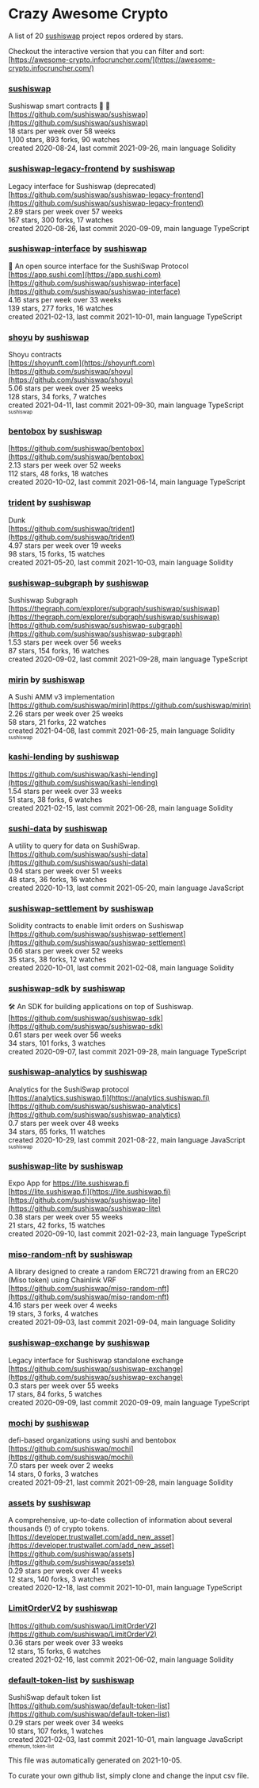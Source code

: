 # Crazy Awesome Crypto
A list of 20 [sushiswap](https://github.com/sushiswap) project repos ordered by stars.  

Checkout the interactive version that you can filter and sort: 
[https://awesome-crypto.infocruncher.com/](https://awesome-crypto.infocruncher.com/)  


### [sushiswap](https://github.com/sushiswap/sushiswap)  
Sushiswap smart contracts 🍣 📝  
[https://github.com/sushiswap/sushiswap](https://github.com/sushiswap/sushiswap)  
18 stars per week over 58 weeks  
1,100 stars, 893 forks, 90 watches  
created 2020-08-24, last commit 2021-09-26, main language Solidity  


### [sushiswap-legacy-frontend](https://github.com/sushiswap/sushiswap-legacy-frontend) by [sushiswap](https://github.com/sushiswap)  
Legacy interface for Sushiswap (deprecated)  
[https://github.com/sushiswap/sushiswap-legacy-frontend](https://github.com/sushiswap/sushiswap-legacy-frontend)  
2.89 stars per week over 57 weeks  
167 stars, 300 forks, 17 watches  
created 2020-08-26, last commit 2020-09-09, main language TypeScript  


### [sushiswap-interface](https://github.com/sushiswap/sushiswap-interface) by [sushiswap](https://github.com/sushiswap)  
🍣 An open source interface for the SushiSwap Protocol  
[https://app.sushi.com](https://app.sushi.com)  
[https://github.com/sushiswap/sushiswap-interface](https://github.com/sushiswap/sushiswap-interface)  
4.16 stars per week over 33 weeks  
139 stars, 277 forks, 16 watches  
created 2021-02-13, last commit 2021-10-01, main language TypeScript  


### [shoyu](https://github.com/sushiswap/shoyu) by [sushiswap](https://github.com/sushiswap)  
Shoyu contracts  
[https://shoyunft.com](https://shoyunft.com)  
[https://github.com/sushiswap/shoyu](https://github.com/sushiswap/shoyu)  
5.06 stars per week over 25 weeks  
128 stars, 34 forks, 7 watches  
created 2021-04-11, last commit 2021-09-30, main language TypeScript  
<sub><sup>sushiswap</sup></sub>


### [bentobox](https://github.com/sushiswap/bentobox) by [sushiswap](https://github.com/sushiswap)  
  
[https://github.com/sushiswap/bentobox](https://github.com/sushiswap/bentobox)  
2.13 stars per week over 52 weeks  
112 stars, 48 forks, 18 watches  
created 2020-10-02, last commit 2021-06-14, main language TypeScript  


### [trident](https://github.com/sushiswap/trident) by [sushiswap](https://github.com/sushiswap)  
Dunk  
[https://github.com/sushiswap/trident](https://github.com/sushiswap/trident)  
4.97 stars per week over 19 weeks  
98 stars, 15 forks, 15 watches  
created 2021-05-20, last commit 2021-10-03, main language Solidity  


### [sushiswap-subgraph](https://github.com/sushiswap/sushiswap-subgraph) by [sushiswap](https://github.com/sushiswap)  
Sushiswap Subgraph   
[https://thegraph.com/explorer/subgraph/sushiswap/sushiswap](https://thegraph.com/explorer/subgraph/sushiswap/sushiswap)  
[https://github.com/sushiswap/sushiswap-subgraph](https://github.com/sushiswap/sushiswap-subgraph)  
1.53 stars per week over 56 weeks  
87 stars, 154 forks, 16 watches  
created 2020-09-02, last commit 2021-09-28, main language TypeScript  


### [mirin](https://github.com/sushiswap/mirin) by [sushiswap](https://github.com/sushiswap)  
A Sushi AMM v3 implementation  
[https://github.com/sushiswap/mirin](https://github.com/sushiswap/mirin)  
2.26 stars per week over 25 weeks  
58 stars, 21 forks, 22 watches  
created 2021-04-08, last commit 2021-06-25, main language Solidity  
<sub><sup>sushiswap</sup></sub>


### [kashi-lending](https://github.com/sushiswap/kashi-lending) by [sushiswap](https://github.com/sushiswap)  
  
[https://github.com/sushiswap/kashi-lending](https://github.com/sushiswap/kashi-lending)  
1.54 stars per week over 33 weeks  
51 stars, 38 forks, 6 watches  
created 2021-02-15, last commit 2021-06-28, main language Solidity  


### [sushi-data](https://github.com/sushiswap/sushi-data) by [sushiswap](https://github.com/sushiswap)  
A utility to query for data on SushiSwap.  
[https://github.com/sushiswap/sushi-data](https://github.com/sushiswap/sushi-data)  
0.94 stars per week over 51 weeks  
48 stars, 36 forks, 16 watches  
created 2020-10-13, last commit 2021-05-20, main language JavaScript  


### [sushiswap-settlement](https://github.com/sushiswap/sushiswap-settlement) by [sushiswap](https://github.com/sushiswap)  
Solidity contracts to enable limit orders on Sushiswap  
[https://github.com/sushiswap/sushiswap-settlement](https://github.com/sushiswap/sushiswap-settlement)  
0.66 stars per week over 52 weeks  
35 stars, 38 forks, 12 watches  
created 2020-10-01, last commit 2021-02-08, main language Solidity  


### [sushiswap-sdk](https://github.com/sushiswap/sushiswap-sdk) by [sushiswap](https://github.com/sushiswap)  
🛠 An SDK for building applications on top of Sushiswap.  
[https://github.com/sushiswap/sushiswap-sdk](https://github.com/sushiswap/sushiswap-sdk)  
0.61 stars per week over 56 weeks  
34 stars, 101 forks, 3 watches  
created 2020-09-07, last commit 2021-09-28, main language TypeScript  


### [sushiswap-analytics](https://github.com/sushiswap/sushiswap-analytics) by [sushiswap](https://github.com/sushiswap)  
Analytics for the SushiSwap protocol  
[https://analytics.sushiswap.fi](https://analytics.sushiswap.fi)  
[https://github.com/sushiswap/sushiswap-analytics](https://github.com/sushiswap/sushiswap-analytics)  
0.7 stars per week over 48 weeks  
34 stars, 65 forks, 11 watches  
created 2020-10-29, last commit 2021-08-22, main language JavaScript  
<sub><sup>sushiswap</sup></sub>


### [sushiswap-lite](https://github.com/sushiswap/sushiswap-lite) by [sushiswap](https://github.com/sushiswap)  
Expo App for https://lite.sushiswap.fi  
[https://lite.sushiswap.fi](https://lite.sushiswap.fi)  
[https://github.com/sushiswap/sushiswap-lite](https://github.com/sushiswap/sushiswap-lite)  
0.38 stars per week over 55 weeks  
21 stars, 42 forks, 15 watches  
created 2020-09-10, last commit 2021-02-23, main language TypeScript  


### [miso-random-nft](https://github.com/sushiswap/miso-random-nft) by [sushiswap](https://github.com/sushiswap)  
A library designed to create a random ERC721 drawing from an ERC20 (Miso token) using Chainlink VRF  
[https://github.com/sushiswap/miso-random-nft](https://github.com/sushiswap/miso-random-nft)  
4.16 stars per week over 4 weeks  
19 stars, 3 forks, 4 watches  
created 2021-09-03, last commit 2021-09-04, main language Solidity  


### [sushiswap-exchange](https://github.com/sushiswap/sushiswap-exchange) by [sushiswap](https://github.com/sushiswap)  
Legacy interface for Sushiswap standalone exchange  
[https://github.com/sushiswap/sushiswap-exchange](https://github.com/sushiswap/sushiswap-exchange)  
0.3 stars per week over 55 weeks  
17 stars, 84 forks, 5 watches  
created 2020-09-09, last commit 2020-09-09, main language TypeScript  


### [mochi](https://github.com/sushiswap/mochi) by [sushiswap](https://github.com/sushiswap)  
defi-based organizations using sushi and bentobox  
[https://github.com/sushiswap/mochi](https://github.com/sushiswap/mochi)  
7.0 stars per week over 2 weeks  
14 stars, 0 forks, 3 watches  
created 2021-09-21, last commit 2021-09-28, main language Solidity  


### [assets](https://github.com/sushiswap/assets) by [sushiswap](https://github.com/sushiswap)  
A comprehensive, up-to-date collection of information about several thousands (!) of crypto tokens.  
[https://developer.trustwallet.com/add_new_asset](https://developer.trustwallet.com/add_new_asset)  
[https://github.com/sushiswap/assets](https://github.com/sushiswap/assets)  
0.29 stars per week over 41 weeks  
12 stars, 140 forks, 3 watches  
created 2020-12-18, last commit 2021-10-01, main language TypeScript  


### [LimitOrderV2](https://github.com/sushiswap/LimitOrderV2) by [sushiswap](https://github.com/sushiswap)  
  
[https://github.com/sushiswap/LimitOrderV2](https://github.com/sushiswap/LimitOrderV2)  
0.36 stars per week over 33 weeks  
12 stars, 15 forks, 6 watches  
created 2021-02-16, last commit 2021-06-02, main language Solidity  


### [default-token-list](https://github.com/sushiswap/default-token-list) by [sushiswap](https://github.com/sushiswap)  
SushiSwap default token list  
[https://github.com/sushiswap/default-token-list](https://github.com/sushiswap/default-token-list)  
0.29 stars per week over 34 weeks  
10 stars, 107 forks, 1 watches  
created 2021-02-03, last commit 2021-10-01, main language JavaScript  
<sub><sup>ethereum, token-list</sup></sub>


This file was automatically generated on 2021-10-05.  

To curate your own github list, simply clone and change the input csv file.  